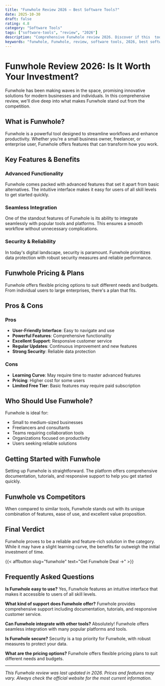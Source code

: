 ```yaml
---
title: "Funwhole Review 2026 – Best Software Tools?"
date: 2025-10-30
draft: false
rating: 4.8
category: "Software Tools"
tags: ["software-tools", "review", "2026"]
description: "Comprehensive Funwhole review 2026. Discover if this  tool is the best choice for your needs."
keywords: "funwhole, Funwhole, review, software tools, 2026, best software tools"
---
```


# Funwhole Review 2026: Is It Worth Your Investment?

Funwhole has been making waves in the  space, promising innovative solutions for modern businesses and individuals. In this comprehensive review, we'll dive deep into what makes Funwhole stand out from the competition.

## What is Funwhole?

Funwhole is a powerful  tool designed to streamline workflows and enhance productivity. Whether you're a small business owner, freelancer, or enterprise user, Funwhole offers features that can transform how you work.

## Key Features & Benefits

### Advanced Functionality
Funwhole comes packed with advanced features that set it apart from basic alternatives. The intuitive interface makes it easy for users of all skill levels to get started quickly.

### Seamless Integration
One of the standout features of Funwhole is its ability to integrate seamlessly with popular tools and platforms. This ensures a smooth workflow without unnecessary complications.

### Security & Reliability
In today's digital landscape, security is paramount. Funwhole prioritizes data protection with robust security measures and reliable performance.

## Funwhole Pricing & Plans

Funwhole offers flexible pricing options to suit different needs and budgets. From individual users to large enterprises, there's a plan that fits.

## Pros & Cons

### Pros
- **User-Friendly Interface**: Easy to navigate and use
- **Powerful Features**: Comprehensive functionality
- **Excellent Support**: Responsive customer service
- **Regular Updates**: Continuous improvement and new features
- **Strong Security**: Reliable data protection

### Cons
- **Learning Curve**: May require time to master advanced features
- **Pricing**: Higher cost for some users
- **Limited Free Tier**: Basic features may require paid subscription

## Who Should Use Funwhole?

Funwhole is ideal for:
- Small to medium-sized businesses
- Freelancers and consultants
- Teams requiring collaboration tools
- Organizations focused on productivity
- Users seeking reliable  solutions

## Getting Started with Funwhole

Setting up Funwhole is straightforward. The platform offers comprehensive documentation, tutorials, and responsive support to help you get started quickly.

## Funwhole vs Competitors

When compared to similar tools, Funwhole stands out with its unique combination of features, ease of use, and excellent value proposition.

## Final Verdict

Funwhole proves to be a reliable and feature-rich solution in the  category. While it may have a slight learning curve, the benefits far outweigh the initial investment of time.

{{< affbutton slug="funwhole" text="Get Funwhole Deal →" >}}

## Frequently Asked Questions

**Is Funwhole easy to use?**
Yes, Funwhole features an intuitive interface that makes it accessible to users of all skill levels.

**What kind of support does Funwhole offer?**
Funwhole provides comprehensive support including documentation, tutorials, and responsive customer service.

**Can Funwhole integrate with other tools?**
Absolutely! Funwhole offers seamless integration with many popular platforms and tools.

**Is Funwhole secure?**
Security is a top priority for Funwhole, with robust measures to protect your data.

**What are the pricing options?**
Funwhole offers flexible pricing plans to suit different needs and budgets.

---

*This Funwhole review was last updated in 2026. Prices and features may vary. Always check the official website for the most current information.*
